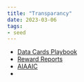 ```yaml
---
title: "Transparancy"
date: 2023-03-06
tags:
- seed
---
```


- [Data Cards Playbook](https://sites.research.google/datacardsplaybook/)
- [Reward Reports](https://rewardreports.github.io/)
- [AIAAIC](https://www.aiaaic.org/home)
- 